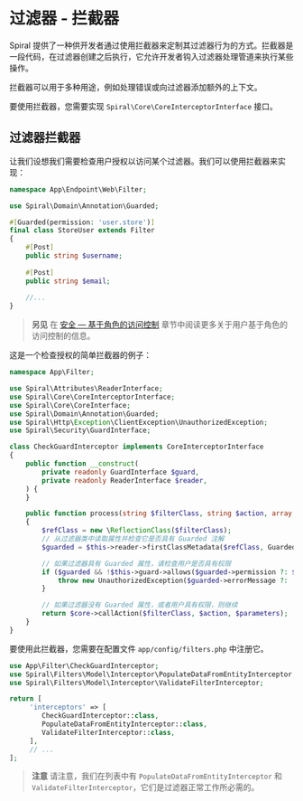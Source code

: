 # 过滤器 - 拦截器

Spiral 提供了一种供开发者通过使用拦截器来定制其过滤器行为的方式。拦截器是一段代码，在过滤器创建之后执行，它允许开发者钩入过滤器处理管道来执行某些操作。

拦截器可以用于多种用途，例如处理错误或向过滤器添加额外的上下文。

要使用拦截器，您需要实现 `Spiral\Core\CoreInterceptorInterface` 接口。

## 过滤器拦截器

让我们设想我们需要检查用户授权以访问某个过滤器。我们可以使用拦截器来实现：

```php app/src/Endpoint/Web/Filter/StoreUser.php
namespace App\Endpoint\Web\Filter;

use Spiral\Domain\Annotation\Guarded;

#[Guarded(permission: 'user.store')]
final class StoreUser extends Filter
{
    #[Post]
    public string $username;
    
    #[Post]
    public string $email;
    
    //...
}
```

> **另见**
> 在 [安全 — 基于角色的访问控制](../security/rbac.md) 章节中阅读更多关于用户基于角色的访问控制的信息。

这是一个检查授权的简单拦截器的例子：

```php
namespace App\Filter;

use Spiral\Attributes\ReaderInterface;
use Spiral\Core\CoreInterceptorInterface;
use Spiral\Core\CoreInterface;
use Spiral\Domain\Annotation\Guarded;
use Spiral\Http\Exception\ClientException\UnauthorizedException;
use Spiral\Security\GuardInterface;

class CheckGuardInterceptor implements CoreInterceptorInterface
{
    public function __construct(
        private readonly GuardInterface $guard,
        private readonly ReaderInterface $reader,
    ) {
    }

    public function process(string $filterClass, string $action, array $parameters, CoreInterface $core): mixed
    {
        $refClass = new \ReflectionClass($filterClass);
        // 从过滤器类中读取属性并检查它是否具有 Guarded 注解
        $guarded = $this->reader->firstClassMetadata($refClass, Guarded::class);

        // 如果过滤器具有 Guarded 属性，请检查用户是否具有权限
        if ($guarded && !$this->guard->allows($guarded->permission ?: $filterClass)) {
            throw new UnauthorizedException($guarded->errorMessage ?: 'Access denied');
        }

        // 如果过滤器没有 Guarded 属性，或者用户具有权限，则继续
        return $core->callAction($filterClass, $action, $parameters);
    }
}
```

要使用此拦截器，您需要在配置文件 `app/config/filters.php` 中注册它。

```php
use App\Filter\CheckGuardInterceptor;
use Spiral\Filters\Model\Interceptor\PopulateDataFromEntityInterceptor;
use Spiral\Filters\Model\Interceptor\ValidateFilterInterceptor;

return [    
     'interceptors' => [
        CheckGuardInterceptor::class,
        PopulateDataFromEntityInterceptor::class,
        ValidateFilterInterceptor::class,
     ],
     // ...
];
```

> **注意**
> 请注意，我们在列表中有 `PopulateDataFromEntityInterceptor` 和 `ValidateFilterInterceptor`，它们是过滤器正常工作所必需的。
